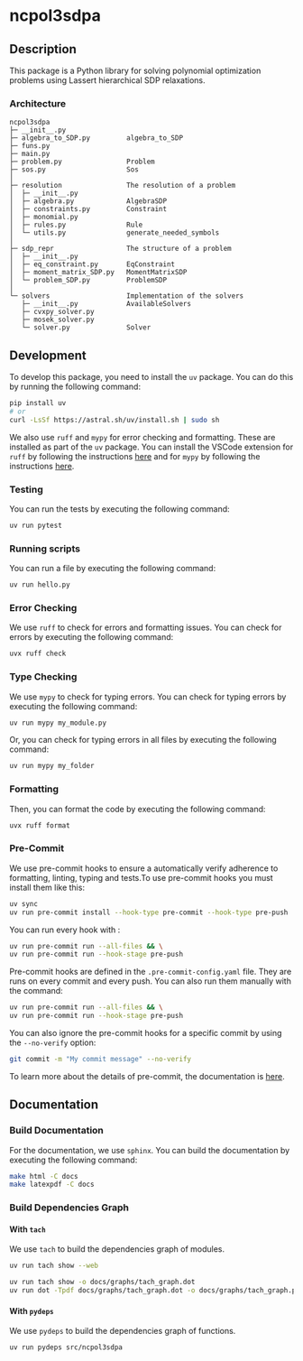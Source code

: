 # ncpol3sdpa

## Description

This package is a Python library for solving polynomial optimization problems using Lassert hierarchical SDP relaxations.

### Architecture

```
ncpol3sdpa
├─ __init__.py
├─ algebra_to_SDP.py         algebra_to_SDP
├─ funs.py
├─ main.py
├─ problem.py                Problem
├─ sos.py                    Sos
│
├─ resolution                The resolution of a problem
│  ├─ __init__.py
│  ├─ algebra.py             AlgebraSDP
│  ├─ constraints.py         Constraint
│  ├─ monomial.py
│  ├─ rules.py               Rule
│  └─ utils.py               generate_needed_symbols
│
├─ sdp_repr                  The structure of a problem
│  ├─ __init__.py
│  ├─ eq_constraint.py       EqConstraint
│  ├─ moment_matrix_SDP.py   MomentMatrixSDP
│  └─ problem_SDP.py         ProblemSDP
│
└─ solvers                   Implementation of the solvers
   ├─ __init__.py            AvailableSolvers
   ├─ cvxpy_solver.py
   ├─ mosek_solver.py
   └─ solver.py              Solver
```

## Development

To develop this package, you need to install the `uv` package. You can do this by running the following command:

```bash
pip install uv
# or
curl -LsSf https://astral.sh/uv/install.sh | sudo sh
```

We also use `ruff` and `mypy` for error checking and formatting. These are installed as part of the `uv` package. You can install the VSCode extension for `ruff` by following the instructions [here](https://marketplace.visualstudio.com/items?itemName=charliermarsh.ruff) and for `mypy` by following the instructions [here](https://marketplace.visualstudio.com/items?itemName=matangover.mypy).

### Testing

You can run the tests by executing the following command:

```bash
uv run pytest
```

### Running scripts

You can run a file by executing the following command:

```bash
uv run hello.py
```

### Error Checking

We use `ruff` to check for errors and formatting issues. You can check for errors by executing the following command:

```bash
uvx ruff check
```

### Type Checking

We use `mypy` to check for typing errors. You can check for typing errors by executing the following command:

```bash
uv run mypy my_module.py
```
Or, you can check for typing errors in all files by executing the following command:

```bash
uv run mypy my_folder
```

### Formatting

Then, you can format the code by executing the following command:

```bash
uvx ruff format
```

### Pre-Commit

We use pre-commit hooks to ensure a automatically verify adherence to formatting, linting, typing and tests.To use pre-commit hooks you must install them like this:

```bash
uv sync
uv run pre-commit install --hook-type pre-commit --hook-type pre-push
```

You can run every hook with :

```bash
uv run pre-commit run --all-files && \
uv run pre-commit run --hook-stage pre-push
```

Pre-commit hooks are defined in the `.pre-commit-config.yaml` file. They are runs on every commit and every push. You can also run them manually with the command:

```bash
uv run pre-commit run --all-files && \
uv run pre-commit run --hook-stage pre-push
```

You can also ignore the pre-commit hooks for a specific commit by using the `--no-verify` option:

```bash
git commit -m "My commit message" --no-verify
```

To learn more about the details of pre-commit, the documentation is [here](https://pre-commit.com/).


## Documentation

### Build Documentation
<!-- You can install it by running the following command:

```bash
pip install sphinx
```
-->

For the documentation, we use `sphinx`. You can build the documentation by executing the following command:

```bash
make html -C docs
make latexpdf -C docs
```

### Build Dependencies Graph

#### With `tach`

We use `tach` to build the dependencies graph of modules.

<!-- ```bash
uv run tach mod
uv run tach sync
``` -->

```bash
uv run tach show --web
```
```bash
uv run tach show -o docs/graphs/tach_graph.dot
uv run dot -Tpdf docs/graphs/tach_graph.dot -o docs/graphs/tach_graph.pdf
```

#### With `pydeps`

We use `pydeps` to build the dependencies graph of functions.

```bash
uv run pydeps src/ncpol3sdpa
```
